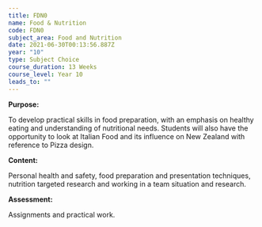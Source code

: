 ```yaml
---
title: FDN0
name: Food & Nutrition
code: FDN0
subject_area: Food and Nutrition
date: 2021-06-30T00:13:56.887Z
year: "10"
type: Subject Choice
course_duration: 13 Weeks
course_level: Year 10
leads_to: ""
---
```

**Purpose:**

To develop practical skills in food preparation, with an emphasis on healthy eating and understanding of nutritional needs. Students will also have the opportunity to look at Italian Food and its influence on New Zealand with reference to Pizza design. 

**Content:**

Personal health and safety, food preparation and presentation techniques, nutrition targeted research and working in a team situation and research.

**Assessment:**

Assignments and practical work.